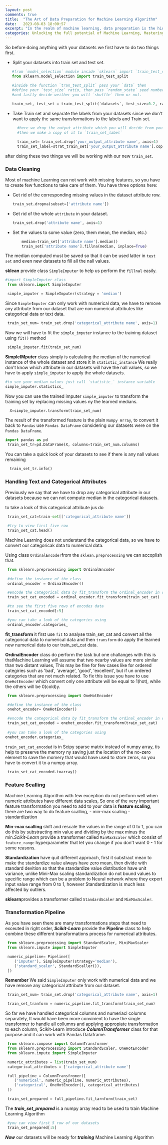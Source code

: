 ```yaml
---
layout: post
comments: true
title:  "The Art of Data Preparation for Machine Learning Algorithm"
date:   2023-08-03 18:00:57
excerpt: "In the realm of machine learning, data preparation is the hidden key that unlocks the true potential of algorithms. Just as a sculptor carefully shapes and refines raw materials to create a masterpiece, data preparation involves transforming and refining raw data into a well-structured, clean, and meaningful format. This crucial step sets the foundation for accurate and effective machine learning models, determining the very essence of success in any data-driven endeavor. In this blog post, we embark on an enlightening journey through the art of preparing data for machine learning algorithms, unraveling the techniques and best practices that empower us to unleash the full power of artificial intelligence."
categories: Unlocking the full potential of Machine Learning, Mastering the Art of Data Preparation
---
```


So before doing anything with your datasets we first have to do two things first.
- Split your datasets into train set and test set.

 ```python
    #from `model_selection` module inside `sklearn` import `train_test_split` function
    from sklearn.model_selection import train_test_split

    #inside the function `tran_test_split` pass your `data` then
    #define your `test_size` ratio, then pass `random_state` seed number
    #and lastly decide weither you will `shuffle` them or not.
    
    train_set, test_set = train_test_split(`datasets`, test_size=0.2, random_state=42, shuffle=True)
  ```

- Take Train set and separate the labels from your datasets since we don't want to apply the same transformations to the labels and Train set.

  ```Python
    #here we drop the output attribute which you will decide from your datasets
    #then we make a copy of it to `train_set_label`

    train_set= train_set.drop('your_output_attribute name', axis=1)
    train_set_label=strat_train_set['your_output_attribute name'].copy()
  ```

after doing these two things we will be working with our new `train_set`.

### Data Cleaning
Most of machine Learning can not work with missing features, so you have to create few functions to take care of them. You have three options here:
 - Get rid of the corresponding missing values in the dataset attribute row.
       
    ```Python
    train_set.dropna(subset=['attribute name'])
    ``` 
 - Get rid of the whole `attribute` in your dataset.

    ```Python
    train_set.drop('attribute name', axis=1)
    ```
 - Set the values to some value (zero, them mean, the median, etc.)

    ```Python
        median=train_set['attribute name'].median()
        train_set['attribute name'].fillna(median, inplace=True)
    ```

The median computed must be saved so that it can be used latter in `test set` and even new datasets to fill all the nall values.

**sklean** provide class `SimpleImputer` to help us perform the `fillnal` easily.

```python
#import SimpleImputer class
 from sklearn.import SimpleImputer

 simple_imputer = SimpleImputer(strategy = 'median')

```
Since `SimpleImputer` can only work with numerical data, we have to remove any attribute from our dataset that are non numerical attributes like categorical data or text data.

```python
 train_set_num= train_set.drop('categorical_attribute name', axis=1)
```

Now we will have to fit the `simple_imputer` instance to the training dataset using `fit()` method

```python
 simple_imputer.fit(train_set_num)
```
**SimpleIMputer** class simply is calculating the median of the numerical instance of the whole dataset and store it in `statistic_instance`
We really don't know which attribute in our datasets will have the nall values, so we have to apply `simple_imputer` to apply the whole datasets.

```python
#to see your median values just call `statistic_` instance variable
simple_imputer.statistics_
```
Now you can use the trained imputer `simple_imputer` to transform the training set by replacing missing values ny the learned medians.

```python
  X=simple_imputer.transform(train_set_num)
```

The result of the transformed feature is the plain `Numpy Array`, to convert it back to `Pandas` use `Pandas DataFrame` considering our datasets were on the `Pandas DataFrame`.

```python
import pandas as pd
 train_set_tr=pd.DataFrame(X, columns=train_set_num.columns)
```

You can take a quick look of your datasets to see if there is any nall values remaining

```python
  train_set_tr.info()
```

### Handling Text and Categorical Attributes
Previously we say that we have to drop any categorical attribute in our datasets because we can not compute median in the categorical datasets.

to take a look of this categorical attribute jus do
```python
 train_set_cat=train-set[['categorical_attribute name']]

 #try to view first five row
 train_set_cat.head()
```

Machine Learning does not understand the categorical data, so we have to convert our categoricak data to numerical data.

Using class `OrdinalEncoder`from the `sklean.preprocessing` we can accoplish that.
```python
 from sklearn.preprocessing import OrdinalEncoder
 
 #define the instance of the class 
 ordinal_encoder = OrdinalEncoder()

 #encode the categorical data by fit_transform the ordinal_encoder in our train_set_cat data
 train_set_cat_encoded = ordinal_encoder.fit_transform(train_set_cat)

 #to see the first five rows of encodes data
 train_set_cat_encoded[:5]

 #you can take a look of the categories using
 ordinal_encoder.categories_
```

**fit_transform** it first use `fit` to analyse train_set_cat and convert all the categorical data to numerical data and then `transform` do apply the learned new numerical data to our train_set_cat data.

**OrdinalEncoder** class do perform the task but one challanges with this is thatMachine Learning will assume that two nearby values are more similar than two distant values, This may be fine for few cases like for ordered categiries such as 'bad', 'average', 'good', 'excellent', but if un ordered categories that are not much related. To fix this issue you have to use `OneHotEncoder` which convert only one attribute will be equal to 1(hot), while the others will be 0(cold)y.

```python
 from sklearn.preprocessing import OneHotEncoder

 #define the instance of the class
 onehot_encoder= OneHotEncoder()

 #encode the categorical data by fit_transform the ordinal_encoder in our train_set_cat data
 train_set_cat_encoded = onehot_encoder.fit_transform(train_set_cat)
 
 #you can take a look of the categories using
onehot_encoder.categories_
```
`train_set_cat_encoded` is in Scipy sparse matrix instead of numpy array, tis help to preserve the memory ny saving just the location of the no-zero element to save the momery that would have used to store zeros, so you have to convert it to a numpy array.

```python 
 train_set_cat_encoded.toarray()
```

### Feature Scalling
Machine Learning Algorithm with few exception do not perform well when numeric attributes have different data scales, So one of the very important feature transformation you need to add to your data is **feature scaling**, there are two way to do feature scalling,
    - min-max scaling
    - standardization

**Min-max scalling** shift and rescale the values in the range of 0 to 1, you can do this by substracting min value and dividing by the max minus the min.*Scikit-Learn* provide a transformer called `MinMaxScaler` which consist of `feature_range` hyperparameter that let you change if you don't want 0 - 1 for some reasons.

**Standardization** have quit different approach, first it substract mean to make the standardize value always have zero mean, then divide with standard devition so that the standardize value distribution have unit variance, unlike Mini-Max scaling standardization do not bound values to specific range which can be a problem to Neural network where they expert input value range from 0 to 1, however Standardization is much less affected by outliers.

**sklearn**provides a transformer called `StandardScaler` and `MinMaxScaler`.

### Transformation Pipeline

As you have seen there are many transformations steps that need to exceuted in right order, ***Scikit-Learn*** provide the **Pipeline** class to help combine these different transformations process for numerical attributes.

```python
 from sklearn.preprocessing import StandardScaler, MiniMaxScaler
 from sklearn.impute import SimpleImputer

 numeric_pipeline= Pipeline([
    ('imputer'), SimpleImputer(strategy='median'),
    ('standard_scaler', StandardScaller()),
 ])
```
**Remember** We said `SimpleImputer` only work with numerical data and we have remove any categorical attribute from our dataset.

```python
 train_set_num= train_set.drop('categorical_attribute name', axis=1)

 train_set_tranform = numeric_pipeline.fit_transform(train_set_num)
```

So far we have handled categorical columns and numeriacl columns separately, It would have been more convinient to have the single transformer to handle all collumns and applying appropiate transformation to each column, Scikit-Learn introduce ***ColumnTransformer*** class for that purpose and it can work with Pandas Dataframe.
```python
 from sklearn.compose import ColumnTransformer
 from sklearn.preprocessing import StandardScaler, OneHotEncoder
 from sklearn.impute import SimpleImputer 

 numeric_attributes = list(train_set_num)
 categorical_attributes = ['categorical_attribute name']

 full_pipeline = ColumnTransfromer([
    ('numerical', numeric_pipeline, numeric_attributes),
    ('categorical', OneHotEncoder(), categorical_attributes)
 ])

 train_set_prepared = full_pipeline.fit_tarnform(train_set)
```

The ***train_set_prepared*** is a numpy array read to be used to train Machine Learning Algorithm

```python
 #you can view first 5 row of our datasets
 train_set_prepared[:5]
```

***Now*** our datasets will be ready for ***training*** Machine Learning Algorithm